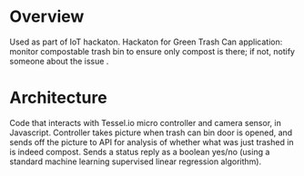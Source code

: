 
# Overview 

 Used as part of IoT hackaton.
Hackaton for Green Trash Can application:  monitor compostable trash bin to ensure only compost is there; if not, notify someone about the issue .

# Architecture

Code that interacts with Tessel.io micro controller and camera sensor, in Javascript.
Controller takes picture when trash can bin door is opened, and sends off the picture to API for analysis of whether what was just trashed in is indeed compost.
Sends a status reply as a boolean yes/no (using a standard machine learning supervised linear regression algorithm).
